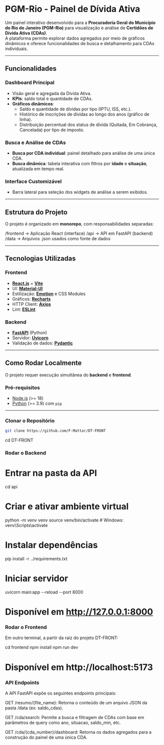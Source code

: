 # PGM-Rio - Painel de Dívida Ativa

Um painel interativo desenvolvido para a **Procuradoria Geral do Município do Rio de Janeiro (PGM-Rio)** para visualização e análise de **Certidões de Dívida Ativa (CDAs)**.  
A plataforma permite explorar dados agregados por meio de gráficos dinâmicos e oferece funcionalidades de busca e detalhamento para CDAs individuais.

---

## Funcionalidades

### Dashboard Principal
- Visão geral e agregada da Dívida Ativa.
- **KPIs**: saldo total e quantidade de CDAs.
- **Gráficos dinâmicos**:
  - Saldo e quantidade de dívidas por tipo (IPTU, ISS, etc.).
  - Histórico de inscrições de dívidas ao longo dos anos (gráfico de linha).
  - Distribuição percentual dos status de dívida (Quitada, Em Cobrança, Cancelada) por tipo de imposto.

### Busca e Análise de CDAs
- **Busca por CDA individual**: painel detalhado para análise de uma única CDA.
- **Busca dinâmica**: tabela interativa com filtros por **idade** e **situação**, atualizada em tempo real.

### Interface Customizável
- Barra lateral para seleção dos widgets de análise a serem exibidos.

---

## Estrutura do Projeto

O projeto é organizado em **monorepo**, com responsabilidades separadas:

/frontend → Aplicação React (interface)
/api → API em FastAPI (backend)
/data → Arquivos .json usados como fonte de dados


---

## Tecnologias Utilizadas

### Frontend
- **[React.js](https://reactjs.org/)** + **[Vite](https://vitejs.dev/)**
- UI: **[Material-UI](https://mui.com/)**
- Estilização: **[Emotion](https://emotion.sh/)** e CSS Modules
- Gráficos: **[Recharts](https://recharts.org/)**
- HTTP Client: **[Axios](https://axios-http.com/)**
- Lint: **[ESLint](https://eslint.org/)**

### Backend
- **[FastAPI](https://fastapi.tiangolo.com/)** (Python)
- Servidor: **[Uvicorn](https://www.uvicorn.org/)**
- Validação de dados: **[Pydantic](https://pydantic-docs.helpmanual.io/)**

---

## Como Rodar Localmente

O projeto requer execução simultânea do **backend** e **frontend**.

### Pré-requisitos
- [Node.js](https://nodejs.org/en/) (>= 18)
- [Python](https://www.python.org/) (>= 3.9) com `pip`

---

### Clonar o Repositório
```bash
git clone https://github.com/F-Mattar/DT-FRONT
```
cd DT-FRONT

### Rodar o Backend

# Entrar na pasta da API
cd api

# Criar e ativar ambiente virtual
python -m venv venv
source venv/bin/activate  # Windows: venv\Scripts\activate

# Instalar dependências
pip install -r ../requirements.txt

# Iniciar servidor
uvicorn main:app --reload --port 8000
# Disponível em http://127.0.0.1:8000

### Rodar o Frontend

Em outro terminal, a partir da raiz do projeto DT-FRONT:

cd frontend
npm install
npm run dev
# Disponível em http://localhost:5173

### API Endpoints

A API FastAPI expõe os seguintes endpoints principais:

GET /resumo/{file_name}: Retorna o conteúdo de um arquivo JSON da pasta /data (ex: saldo_cdas). 

GET /cda/search: Permite a busca e filtragem de CDAs com base em parâmetros de query como ano, situacao, saldo_min, etc. 

GET /cda/{cda_number}/dashboard: Retorna os dados agregados para a construção do painel de uma única CDA.
